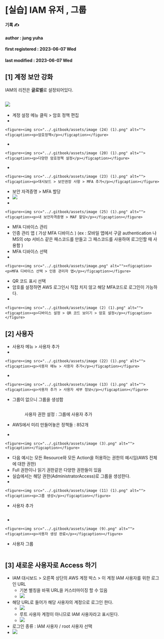 # \[실습] IAM 유저 , 그룹



**기록 ✍️**

#### author : jung yuha

#### first registered : 2023-06-07 Wed

#### last modified : 2023-06-07 Wed

## \[1] 계정 보안 강화

IAM의 리전은 **글로벌**로 설정되어있다.

## ![](<../.gitbook/assets/image (1).png>)&#x20;

* 계정 설정 메뉴 클릭 > 암호 정책 편집&#x20;
*

    <figure><img src="../.gitbook/assets/image (24) (1).png" alt=""><figcaption><p>암호정책</p></figcaption></figure>


*

    <figure><img src="../.gitbook/assets/image (20) (1).png" alt=""><figcaption><p>다양한 암호정책 설정</p></figcaption></figure>


*

    <figure><img src="../.gitbook/assets/image (23) (1).png" alt=""><figcaption><p>대시보드 > 보안권장 사항 > MFA 추가</p></figcaption></figure>


* 보안 자격증명 > MFA 할당
* ![](<../.gitbook/assets/image (21) (1).png>)
*

    <figure><img src="../.gitbook/assets/image (25) (1).png" alt=""><figcaption><p>내 보안자격증명 > MAF 할당</p></figcaption></figure>
* MFA 디바이스 관리&#x20;
* 인증 관리 앱 ( 가상 MFA 디바이스 ) (ex : 모바일 앱에서 구글 authentication 나 MS의 otp 서비스 같은 패스코드를 만들고 그 패스코드를 사용하여 로그인할 때 사용함 )
* MFA 디바이스 선택
*

    <figure><img src="../.gitbook/assets/image.png" alt=""><figcaption><p>MFA 디바이스 선택 > 인증 관리자 앱</p></figcaption></figure>


* QR 코드 표시 선택
* 암호를 설정하면 AWS 로그인시 직접 치지 않고 해당 MFA코드로 로그인이 가능하다.
*

    <figure><img src="../.gitbook/assets/image (2) (1).png" alt=""><figcaption><p>디바이스 설정 > QR 코드 보이기 > 암호 설정</p></figcaption></figure>



## \[2] 사용자

* 사용자 메뉴 > 사용자 추가
*

    <figure><img src="../.gitbook/assets/image (22) (1).png" alt=""><figcaption><p>사용자 메뉴 > 사용자 추가</p></figcaption></figure>


*

    <figure><img src="../.gitbook/assets/image (13) (1).png" alt=""><figcaption><p>사용자 추가 > 사용자 세부 정보</p></figcaption></figure>


*   그룹이 없으니 그룹을 생성함

    <figure><img src="../.gitbook/assets/image (5) (1).png" alt=""><figcaption><p>사용자 권한 설정 : 그룹에 사용자 추가</p></figcaption></figure>


* AWS에서 미리 만들어놓은 정책들 : 852개
*

    <figure><img src="../.gitbook/assets/image (3).png" alt=""><figcaption></figcaption></figure>
* 다음 예시는 모든 Resource와 모든 Action을 허용하는 권한의 예시임(AWS 전체에 대한 권한)
* Full 권한이나 읽기 권한같은 다양한 권한들이 있음
* 실습에서는 해당 권한(AdministratorAccess)로 그룹을 생성한다.
*

    <figure><img src="../.gitbook/assets/image (11) (1).png" alt=""><figcaption><p>그룹 생성</p></figcaption></figure>


*   사용자 추가

    <figure><img src="../.gitbook/assets/image (18) (1).png" alt=""><figcaption></figcaption></figure>


*

    <figure><img src="../.gitbook/assets/image (9).png" alt=""><figcaption><p>사용자 생성 완료</p></figcaption></figure>


*   사용자 그룹

    <figure><img src="../.gitbook/assets/image (6) (1).png" alt=""><figcaption></figcaption></figure>

## \[3] 새로운 사용자로 Access 하기

* IAM 대시보드 > 오른쪽 상단의 AWS 계정 박스 > 이 계정 IAM 사용자를 위한 로그인 URL&#x20;
  * 기본 별칭을 바꿔 URL을 커스터마이징 할 수 있음
  * ![](<../.gitbook/assets/image (19) (1).png>)
* 해당 URL로 들어가 해당 사용자의 계정으로 로그인 한다.
  * ![](<../.gitbook/assets/image (12) (1).png>)
  * 루트 사용자 계정이 아니므로 IAM 사용자라고 표시된다.
  * ![](<../.gitbook/assets/image (28) (1).png>)
* 로그인 종류 : IAM 사용자 / root 사용자 선택
* ![](<../.gitbook/assets/image (26) (1).png>)

